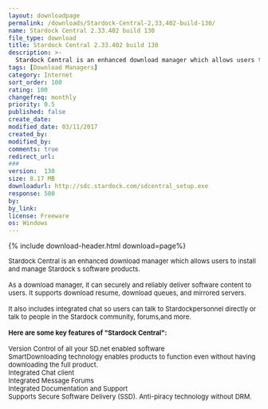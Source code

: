 ```yaml
---
layout: downloadpage
permalink: /downloads/Stardock-Central-2,33,402-build-130/
name: Stardock Central 2.33.402 build 130
file_type: download
title: Stardock Central 2.33.402 build 130
description: >-
  Stardock Central is an enhanced download manager which allows users to install and manage Stardock  s software products
tags: [Download Managers]
category: Internet
sort_order: 100
rating: 100
changefreq: monthly
priority: 0.5
published: false
create_date: 
modified_date: 03/11/2017
created_by: 
modified_by: 
comments: true
redirect_url: 
### 
version:  130
size: 8.17 MB
downloadurl: http://sdc.stardock.com/sdcentral_setup.exe
response: 500
by: 
by_link: 
license: Freeware
os: Windows
---
```


{% include download-header.html download=page%}

<p style="fix-download-text !important">
<p><font size="2"><p>Stardock Central is an enhanced download manager which allows users to install and manage Stardock s software products.<br />
<br />
As a download manager, it can securely and reliably deliver software content to users. It supports download resume, download queues, and mirrored servers.<br />
<br />
It also includes integrated chat so users can talk to Stardockpersonnel directly or talk to people in the Stardock community, forums,and more.<br />
<br />
<span><strong>Here are some key features of "Stardock Central":</strong></span><br />
<br />
Version Control of all your SD.net enabled software <br />
SmartDownloading technology enables products to function even without having downloading the full product. <br />
Integrated Chat client <br />
Integrated Message Forums <br />
Integrated Documentation and Support <br />
Supports Secure Software Delivery (SSD). Anti-piracy technology without DRM.</p></p></p>

